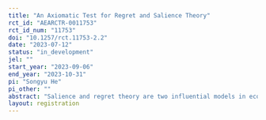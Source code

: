 ```yaml
---
title: "An Axiomatic Test for Regret and Salience Theory"
rct_id: "AEARCTR-0011753"
rct_id_num: "11753"
doi: "10.1257/rct.11753-2.2"
date: "2023-07-12"
status: "in_development"
jel: ""
start_year: "2023-09-06"
end_year: "2023-10-31"
pi: "Songyu He"
pi_other: ""
abstract: "Salience and regret theory are two influential models in economics that capture the impact of correlations between risky choices on individuals’ decisions. In this project, I provide axiomatizations of both theories and conduct a novel experiment to test these axioms. "
layout: registration
---
```


